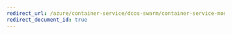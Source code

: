```yaml
---
redirect_url: /azure/container-service/dcos-swarm/container-service-monitoring
redirect_document_id: true
---
```

